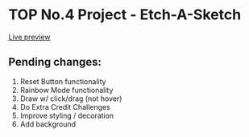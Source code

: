 # TOP No.4 Project - Etch-A-Sketch

[Live preview](https://dostendite.github.io/odin-etch-a-sketch/)

## Pending changes:
1. Reset Button functionality
2. Rainbow Mode functionality
3. Draw w/ click/drag (not hover)
4. Do Extra Credit Challenges
5. Improve styling / decoration
6. Add background
